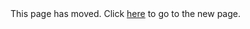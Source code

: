 <html>
<head>
<meta http-equiv="refresh" content="2;url=https://github.com/google/centaur" />
<title>Page Moved</title>
</head>
<body>
This page has moved. Click <a href="https://github.com/google/centaur">here</a> to go to the new page.
</body>
</html>
